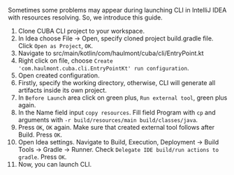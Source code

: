 Sometimes some problems may appear during launching CLI in IntelliJ IDEA with resources resolving. So, we introduce this guide.

1. Clone CUBA CLI project to your workspace.
2. In Idea choose File -> Open, specify cloned project build.gradle file. Click `Open as Project`, `OK`.
3. Navigate to src/main/kotlin/com/haulmont/cuba/cli/EntryPoint.kt
4. Right click on file, choose `Create 'com.haulmont.cuba.cli.EntryPointKt' run configuration`.
5. Open created configuration.
6. Firstly, specify the working directory, otherwise, CLI will generate all artifacts inside its own project.
7. In `Before Launch` area click on green plus, `Run external tool`, green plus again.
8. In the Name field input `copy resources`. Fill field Program with `cp` and arguments with `-r build/resources/main build/classes/java`.
9. Press `OK`, `OK` again. Make sure that created external tool follows after Build. Press `OK`.
10. Open Idea settings. Navigate to Build, Execution, Deployment -> Build Tools -> Gradle -> Runner. Check `Delegate IDE build/run actions to gradle`. Press `OK`.
11. Now, you can launch CLI.